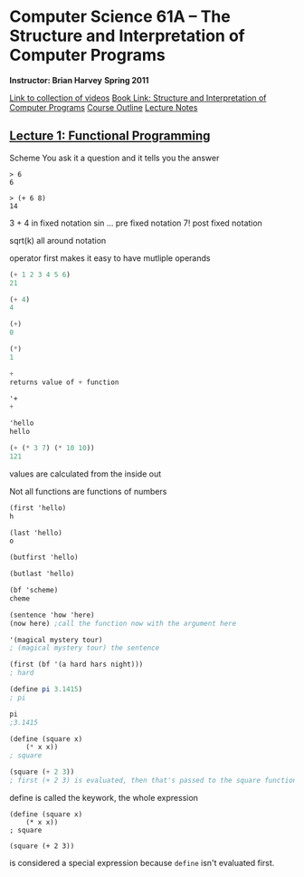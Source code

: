 # Computer Science 61A – The Structure and Interpretation of Computer Programs
**Instructor: Brian Harvey**
**Spring 2011**

[Link to collection of videos](https://archive.org/details/ucberkeley-webcast-PL3E89002AA9B9879E)
[Book Link: Structure and Interpretation of Computer Programs](http://web.mit.edu/alexmv/6.037/sicp.pdf)
[Course Outline](https://inst.eecs.berkeley.edu/~cs61a/sp11/)
[Lecture Notes](https://inst.eecs.berkeley.edu/~cs61a/reader/notes.pdf)

## [Lecture 1: Functional Programming](https://archive.org/details/ucberkeley_webcast_l28HAzKy0N8)

Scheme
You ask it a question and it tells you the answer

```
> 6
6

> (+ 6 8)
14

```

3 + 4 in fixed notation
sin ... pre fixed notation
7! post fixed notation

sqrt(k) all around notation

operator first makes it easy to have mutliple operands

```scheme
(+ 1 2 3 4 5 6)
21

(+ 4)
4

(+)
0

(*)
1

+
returns value of + function

'+
+

'hello
hello

(+ (* 3 7) (* 10 10))
121
```

values are calculated from the inside out

Not all functions are functions of numbers

```scheme
(first 'hello)
h

(last 'hello)
o

(butfirst 'hello)

(butlast 'hello)

(bf 'scheme)
cheme

(sentence 'how 'here)
(now here) ;call the function now with the argument here

'(magical mystery tour)
; (magical mystery tour) the sentence

(first (bf '(a hard hars night)))
; hard

(define pi 3.1415)
; pi

pi
;3.1415

(define (square x)
    (* x x))
; square

(square (+ 2 3))
; first (+ 2 3) is evaluated, then that's passed to the square function as x, then (* x x) is evaluated and returned, 25

```

define is called the keywork, the whole expression

```
(define (square x)
    (* x x))
; square

(square (+ 2 3))

```

is considered a special expression because `define` isn't evaluated first.


